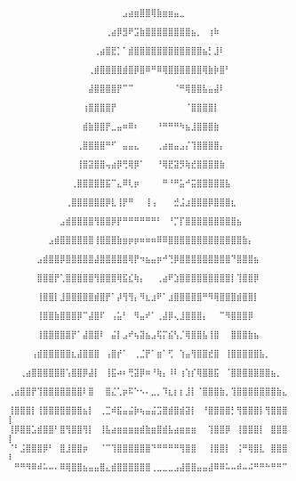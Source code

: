 ⠀⠀⠀⠀⠀⠀⠀⠀⠀⠀⠀⠀⠀⠀⠀⠀⠀⠀⠀⠀⠀⠀⠀⠀⠀⠀⠀⠀⠀⠀⠀⠀⠀⠀⠀⠀⠀⠀⠀⠀⠀⠀⠀⠀⠀⠀⠀⠀⠀⠀
⠀⠀⠀⠀⠀⠀⠀⠀⠀⠀⠀⠀⠀⠀⠀⠀⠀⠀⠀⠀⠀⠀⠀⠀⠀⠀⠀⠀⠀⠀⠀⠀⠀⠀⠀⠀⠀⠀⠀⠀⠀⠀⠀⠀⠀⠀⠀⠀⠀⠀
⠀⠀⠀⠀⠀⠀⠀⠀⠀⠀⠀⠀⠀⠀⠀⠀⠀⠀⠀⠀⣠⣴⣶⣿⣿⢿⣷⣶⣶⣤⣀⠀⠀⠀⠀⠀⠀⠀⠀⠀⠀⠀⠀⠀⠀⠀⠀⠀⠀⠀
⠀⠀⠀⠀⠀⠀⠀⠀⠀⠀⠀⠀⠀⠀⠀⠀⠀⢀⣴⡿⣻⠟⣩⣷⣿⣿⣿⣿⣿⣿⣿⣿⣦⡀⠀⢰⠷⠀⠀⠀⠀⠀⠀⠀⠀⠀⠀⠀⠀⠀
⠀⠀⠀⠀⠀⠀⠀⠀⠀⠀⠀⠀⠀⠀⠀⢀⣴⣿⣟⡁⠁⣾⣿⣿⣿⣿⣿⣿⣿⣿⣿⣿⣿⣿⣦⡃⣸⠇⠀⠀⠀⠀⠀⠀⠀⠀⠀⠀⠀⠀
⠀⠀⠀⠀⠀⠀⠀⠀⠀⠀⠀⠀⠀⠀⢀⣾⣿⣿⣿⣿⣾⣿⡿⣿⠿⠛⠿⢿⣿⣿⣿⣿⣿⣿⢿⣷⡷⣿⠃⠀⠀⠀⠀⠀⠀⠀⠀⠀⠀⠀
⠀⠀⠀⠀⠀⠀⠀⠀⠀⠀⠀⠀⠀⠀⣼⣿⣿⣿⣿⡟⠉⠉⠀⠀⠀⠀⠀⠀⠀⠈⠛⢿⣿⣿⣧⣤⣼⠇⠀⠀⠀⠀⠀⠀⠀⠀⠀⠀⠀⠀
⠀⠀⠀⠀⠀⠀⠀⠀⠀⠀⠀⠀⠀⢰⣿⣿⣿⣿⡟⠀⠀⠀⠀⠀⠀⠀⠀⠀⠀⠀⠀⠈⣿⣿⣿⣿⡇⠀⠀⠀⠀⠀⠀⠀⠀⠀⠀⠀⠀⠀
⠀⠀⠀⠀⠀⠀⠀⠀⠀⠀⠀⠀⠀⣾⣷⣿⣿⡟⣀⣤⠶⠿⠆⠀⠀⠀⠘⠛⠛⠛⠳⣦⣸⣿⣿⣿⣷⠀⠀⠀⠀⠀⠀⠀⠀⠀⠀⠀⠀⠀
⠀⠀⠀⠀⠀⠀⠀⠀⠀⠀⠀⠀⢀⣿⣿⣿⣿⠛⠋⠀⣤⣤⣄⠀⠀⠀⢀⣴⣶⣤⣠⡌⢹⣿⣿⣿⣿⡄⠀⠀⠀⠀⠀⠀⠀⠀⠀⠀⠀⠀
⠀⠀⠀⠀⠀⠀⠀⠀⠀⠀⠀⠀⢸⣿⣽⣿⣿⢤⣴⡿⢛⢿⡿⠁⠀⠀⠘⢿⣟⣽⡻⢷⣞⣿⣿⣿⣿⣷⠀⠀⠀⠀⠀⠀⠀⠀⠀⠀⠀⠀
⠀⠀⠀⠀⠀⠀⠀⠀⠀⠀⠀⢀⣿⣿⣿⣿⣿⣯⠉⣄⠿⢇⡶⠀⠀⠀⠀⠛⠘⠛⣥⠚⣭⣿⣿⣿⣿⣿⣧⠀⠀⠀⠀⠀⠀⠀⠀⠀⠀⠀
⠀⠀⠀⠀⠀⠀⠀⠀⠀⠀⢀⣿⣿⣿⣿⣿⣿⡿⣇⢸⡟⠛⠀⠀⢸⢠⠀⠀⠀⣚⣨⣰⣿⣿⣿⡿⣿⣿⣿⣆⠀⠀⠀⠀⠀⠀⠀⠀⠀⠀
⠀⠀⠀⠀⠀⠀⠀⠀⠀⣠⣾⣿⣿⣿⣿⢻⣿⣿⡿⡟⠛⠛⠛⠛⠛⠛⠃⠀⠘⡉⡏⣿⣿⣿⣿⣿⣿⣿⣿⣿⣦⠀⠀⠀⠀⠀⠀⠀⠀⠀
⠀⠀⠀⠀⠀⠀⠀⣠⣾⣿⣿⣿⣿⣿⣿⢸⣿⣿⣿⣷⣶⡶⡶⠶⠶⠶⠿⠿⣿⣿⣿⣿⣿⣿⣿⣿⣿⣿⣿⣿⣿⣷⡄⠀⠀⠀⠀⠀⠀⠀
⠀⠀⠀⠀⠀⣠⣾⣿⣿⡿⣿⣿⣿⣿⣿⣼⣿⣿⣿⣿⣿⢿⡟⠲⣦⣤⡶⠚⢙⡿⣿⣿⣿⣿⣿⣿⣿⣿⣿⠙⣿⣿⣿⣦⠀⠀⠀⠀⠀⠀
⠀⠀⠀⠀⠀⣿⣿⣿⡟⢁⣿⣿⣿⣿⣿⢻⣿⣿⣿⢿⣯⣎⢷⡄⠀⠀⢀⣴⠟⣱⣿⣿⣿⣿⣿⣿⣿⣿⣿⡇⢹⣿⣿⡿⠀⠀⠀⠀⠀⠀
⠀⠀⠀⠀⠀⢸⣿⣿⡇⣸⣿⣿⣿⣿⣿⣾⣿⡟⠁⡼⢻⢻⡄⠻⣆⣰⠟⠁⣰⣿⣿⣿⣿⣿⠛⠻⢿⣿⣿⣿⣾⣿⣿⡇⠀⠀⠀⠀⠀⠀
⠀⠀⠀⠀⠀⢸⣿⣿⣷⣿⣿⣿⡿⠉⣼⣿⠏⠀⢠⣥⠃⠀⠻⣤⠞⠁⢀⣼⡿⢄⣸⣿⣿⣿⡄⠀⠀⠉⠻⣿⣿⣿⡿⠀⠀⠀⠀⠀⠀⠀
⠀⠀⠀⠀⠀⢸⣿⣿⣿⣿⣿⡟⠁⣼⣿⣿⠇⠀⣬⡇⣠⠞⢦⣽⣦⣠⢯⡍⣮⢣⡈⢿⣿⣿⣧⢸⣿⠀⠀⣿⣿⣿⣷⣦⠀⠀⠀⠀⠀⠀
⠀⠀⠀⠀⢠⣾⣿⣿⣿⣿⣿⣆⣼⣿⣿⣿⠀⢠⣿⡞⠁⠀⢀⣈⡟⠁⣶⠁⢋⠀⢱⣤⢻⣿⣿⣞⣿⠀⢸⣿⣿⣿⣿⣿⣧⡀⠀⠀⠀⠀
⠀⠀⢀⣴⣿⣿⣿⣿⣿⣿⢡⣿⣿⡿⣼⡇⠀⢸⣯⠴⠆⢛⣽⡿⠶⠘⢷⡄⠸⠇⢰⢱⡎⢿⣿⣿⣯⠀⠈⣿⣿⣿⣿⣿⣿⣿⣦⡀⠀⠀
⢀⣴⣿⣿⡟⢹⣿⣿⣿⣿⣿⣿⣿⠇⣿⠀⠀⣿⣌⢁⡶⠯⠑⠢⠄⣀⡀⠹⣆⡆⡆⣸⡇⠈⣿⣿⣿⣷⡀⢹⣿⣿⣿⣿⣿⣿⣿⣷⣄⠀
⢸⣿⣿⣿⡇⢸⣿⣿⣿⣿⣿⣿⣿⣦⡇⠀⢀⣉⠾⣯⣤⣬⡷⢦⣤⣬⣩⣿⣾⣿⣾⣽⡇⠀⠘⣿⣿⣿⣿⡃⢻⣿⣿⣿⡇⢻⣿⣿⣿⡇
⢸⡿⣿⣿⣡⣾⣿⣿⠃⣿⢻⣿⣿⢻⡇⠀⢸⣧⣴⣶⣶⣶⣶⣾⣷⣶⣿⣾⣧⣴⣶⣶⣶⠀⠀⢹⣿⣿⡿⠀⢸⣿⣿⣿⡇⠀⣿⣿⣿⡇
⠈⠃⣨⣿⣿⣿⡿⠃⠀⣿⣸⣿⣿⡶⠀⠀⠈⠉⢹⣿⣿⣿⣿⣿⣿⠙⠛⠛⠛⠛⢻⣿⣿⠀⠀⢸⣿⣿⡇⠀⢨⠛⢿⣿⣇⠀⣿⣿⣿⠇
⠀⠛⠛⠻⠿⠾⠥⠤⠄⠿⢿⣿⣿⣦⣤⣤⣿⣄⣾⣿⣿⣿⣿⣿⣿⢀⣀⣀⣀⣠⣼⣿⣿⣤⣤⣼⠿⠿⠥⠤⠾⠤⠬⠛⠛⠓⠛⠛⠉⠀
